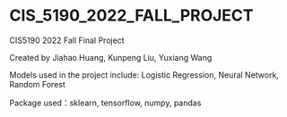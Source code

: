 # CIS_5190_2022_FALL_PROJECT
CIS5190 2022 Fall Final Project


Created by Jiahao Huang, Kunpeng Liu, Yuxiang Wang


Models used in the project include: Logistic Regression, Neural Network, Random Forest


Package used：sklearn, tensorflow, numpy, pandas
